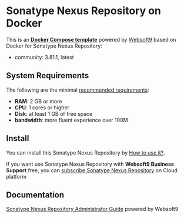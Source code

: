 # Sonatype Nexus Repository on Docker  

This is an **[Docker Compose template](https://github.com/Websoft9/docker-library)** powered by [Websoft9](https://www.websoft9.com) based on Docker for Sonatype Nexus Repository:


 - community:  3.81.1, latest


## System Requirements

The following are the minimal [recommended requirements](https://help.sonatype.com/en/installation-methods.html):

* **RAM**: 2 GB or more
* **CPU**: 1 cores or higher
* **Disk**: at least 1 GB of free space
* **bandwidth**: more fluent experience over 100M  

## Install

You can install this Sonatype Nexus Repository by [How to use it?](https://github.com/Websoft9/docker-library#how-to-use-it).   

If you want use Sonatype Nexus Repository with **Websoft9 Business Support** free, you can [subscribe Sonatype Nexus Repository](https://www.websoft9.com/apps) on Cloud platform

## Documentation

[Sonatype Nexus Repository Administrator Guide](https://support.websoft9.com/docs/nexus) powered by Websoft9